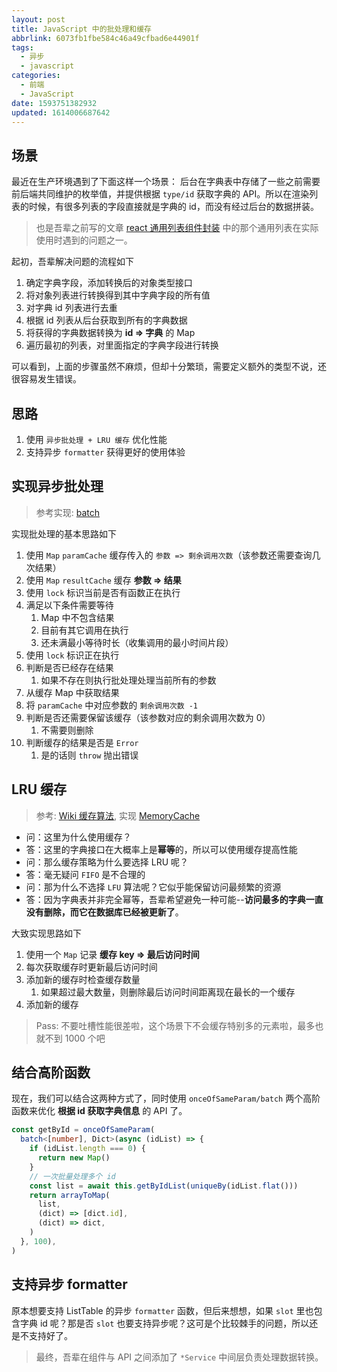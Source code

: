 ```yaml
---
layout: post
title: JavaScript 中的批处理和缓存
abbrlink: 6073fb1fbe584c46a49cfbad6e44901f
tags:
  - 异步
  - javascript
categories:
  - 前端
  - JavaScript
date: 1593751382932
updated: 1614006687642
---
```


## 场景

最近在生产环境遇到了下面这样一个场景：
后台在字典表中存储了一些之前需要前后端共同维护的枚举值，并提供根据 `type/id` 获取字典的 API。所以在渲染列表的时候，有很多列表的字段直接就是字典的 id，而没有经过后台的数据拼装。

> 也是吾辈之前写的文章 [react 通用列表组件封装](:/content/:/c55a6470683e498f92ba05d7ff710b3a) 中的那个通用列表在实际使用时遇到的问题之一。

起初，吾辈解决问题的流程如下

1.  确定字典字段，添加转换后的对象类型接口
2.  将对象列表进行转换得到其中字典字段的所有值
3.  对字典 id 列表进行去重
4.  根据 id 列表从后台获取到所有的字典数据
5.  将获得的字典数据转换为 **id => 字典** 的 Map
6.  遍历最初的列表，对里面指定的字典字段进行转换

可以看到，上面的步骤虽然不麻烦，但却十分繁琐，需要定义额外的类型不说，还很容易发生错误。

## 思路

1.  使用 `异步批处理 + LRU 缓存` 优化性能
2.  支持异步 `formatter` 获得更好的使用体验

## 实现异步批处理

> 参考实现: [batch](https://github.com/rxliuli/rx-util/blob/dev/src/module/function/batch.ts)

实现批处理的基本思路如下

1.  使用 `Map` `paramCache` 缓存传入的 `参数 => 剩余调用次数`（该参数还需要查询几次结果）
2.  使用 `Map` `resultCache` 缓存 **参数 => 结果**
3.  使用 `lock` 标识当前是否有函数正在执行
4.  满足以下条件需要等待
    1.  Map 中不包含结果
    2.  目前有其它调用在执行
    3.  还未满最小等待时长（收集调用的最小时间片段）
5.  使用 `lock` 标识正在执行
6.  判断是否已经存在结果
    1.  如果不存在则执行批处理处理当前所有的参数
7.  从缓存 Map 中获取结果
8.  将 `paramCache` 中对应参数的 `剩余调用次数 -1`
9.  判断是否还需要保留该缓存（该参数对应的剩余调用次数为 0）
    1.  不需要则删除
10. 判断缓存的结果是否是 `Error`
    1.  是的话则 `throw` 抛出错误

## LRU 缓存

> 参考: [Wiki 缓存算法](https://en.wikipedia.org/wiki/Cache_replacement_policies), 实现 [MemoryCache](https://github.com/rxliuli/rx-util/blob/dev/src/module/cache/MemoryCache.ts)

*   问：这里为什么使用缓存？
*   答：这里的字典接口在大概率上是**幂等**的，所以可以使用缓存提高性能
*   问：那么缓存策略为什么要选择 LRU 呢？
*   答：毫无疑问 `FIFO` 是不合理的
*   问：那为什么不选择 `LFU` 算法呢？它似乎能保留访问最频繁的资源
*   答：因为字典表并非完全幂等，吾辈希望避免一种可能--**访问最多的字典一直没有删除，而它在数据库已经被更新了**。

大致实现思路如下

1.  使用一个 `Map` 记录 **缓存 key => 最后访问时间**
2.  每次获取缓存时更新最后访问时间
3.  添加新的缓存时检查缓存数量
    1.  如果超过最大数量，则删除最后访问时间距离现在最长的一个缓存
4.  添加新的缓存

> Pass: 不要吐槽性能很差啦，这个场景下不会缓存特别多的元素啦，最多也就不到 1000 个吧

## 结合高阶函数

现在，我们可以结合这两种方式了，同时使用 `onceOfSameParam/batch` 两个高阶函数来优化 **根据 id 获取字典信息** 的 API 了。

```ts
const getById = onceOfSameParam(
  batch<[number], Dict>(async (idList) => {
    if (idList.length === 0) {
      return new Map()
    }
    // 一次批量处理多个 id
    const list = await this.getByIdList(uniqueBy(idList.flat()))
    return arrayToMap(
      list,
      (dict) => [dict.id],
      (dict) => dict,
    )
  }, 100),
)
```

## 支持异步 formatter

原本想要支持 ListTable 的异步 `formatter` 函数，但后来想想，如果 `slot` 里也包含字典 id 呢？那是否 `slot` 也要支持异步呢？这可是个比较棘手的问题，所以还是不支持好了。

> 最终，吾辈在组件与 API 之间添加了 `*Service` 中间层负责处理数据转换。
